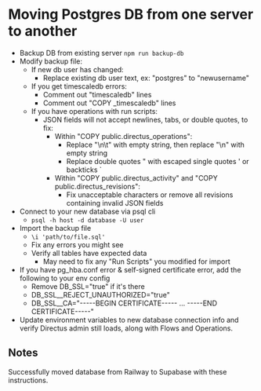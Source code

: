 # Moving Postgres DB from one server to another

- Backup DB from existing server `npm run backup-db`
- Modify backup file:
  - If new db user has changed:
    - Replace existing db user text, ex: "postgres" to "newusername"
  - If you get timescaledb errors:
    - Comment out "timescaledb" lines
    - Comment out "COPY _timescaledb" lines
  - If you have operations with run scripts:
    - JSON fields will not accept newlines, tabs, or double quotes, to fix:
      - Within "COPY public.directus_operations":
        - Replace "\n\t" with empty string, then replace "\n" with empty string
        - Replace double quotes " with escaped single quotes \' or backticks `
      - Within "COPY public.directus_activity" and "COPY public.directus_revisions":
        - Fix unacceptable characters or remove all revisions containing invalid JSON fields
- Connect to your new database via psql cli
  - `psql -h host -d database -U user`
- Import the backup file
  - `\i 'path/to/file.sql'`
  - Fix any errors you might see
  - Verify all tables have expected data
    - May need to fix any "Run Scripts" you modified for import
- If you have pg_hba.conf error & self-signed certificate error, add the following to your env config
  - Remove DB_SSL="true" if it's there
  - DB_SSL__REJECT_UNAUTHORIZED="true"
  - DB_SSL__CA="-----BEGIN CERTIFICATE-----
  ...
  -----END CERTIFICATE-----"
- Update environment variables to new database connection info and verify Directus admin still loads, along with Flows and Operations.

## Notes

Successfully moved database from Railway to Supabase with these instructions.